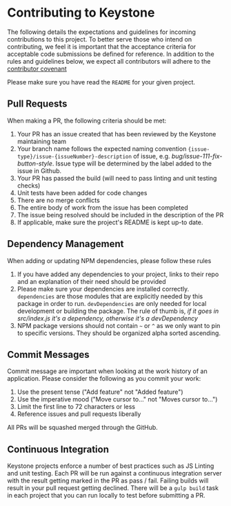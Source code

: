 # Contributing to Keystone
The following details the expectations and guidelines for incoming contributions to this project.
To better serve those who intend on contributing, we feel it is important that the acceptance criteria
for acceptable code submissions be defined for reference.  In addition to the rules and guidelines below, we expect 
all contributors will adhere to the [contributor covenant][]

Please make sure you have read the `README` for your given project.

[contributor covenant]: http://contributor-covenant.org/version/1/2/0/

## Pull Requests
When making a PR, the following criteria should be met:

1. Your PR has an issue created that has been reviewed by the Keystone maintaining team
2. Your branch name follows the expected naming convention `{issue-type}/issue-{issueNumber}-description` of 
issue, e.g. _bug/issue-111-fix-button-style_.  Issue type will be determined by the label added to the issue in Github.
3. Your PR has passed the build (will need to pass linting and unit testing checks)
4. Unit tests have been added for code changes
5. There are no merge conflicts
6. The entire body of work from the issue has been completed
7. The issue being resolved should be included in the description of the PR
8. If applicable, make sure the project's README is kept up-to date.

## Dependency Management
When adding or updating NPM dependencies, please follow these rules

1. If you have added any dependencies to your project, links to their repo and an explanation of their need should 
be provided
2. Please make sure your dependencies are installed correctly.  `dependencies` are those modules that are explicitly
needed by this package in order to run.  `devDependencies` are only needed for local development or building the 
package.  The rule of thumb is, _if it goes in src/index.js it's a dependency, otherwise it's a devDependency_
3. NPM package versions should not contain `~` or `^` as we only want to pin to specific versions.  They should be
organized alpha sorted ascending.

## Commit Messages
Commit message are important when looking at the work history of an application.  Please consider the following as you 
commit your work:

1. Use the present tense ("Add feature" not "Added feature")
2. Use the imperative mood ("Move cursor to..." not "Moves cursor to...")
3. Limit the first line to 72 characters or less
4. Reference issues and pull requests liberally

All PRs will be squashed merged through the GitHub.

## Continuous Integration
Keystone projects enforce a number of best practices such as JS Linting and unit testing.  Each PR will be run against
a continuous integration server with the result getting marked in the PR as pass / fail.  Failing builds will result
in your pull request getting declined.  There will be a `gulp build` task in each project that you can run locally
to test before submitting a PR.